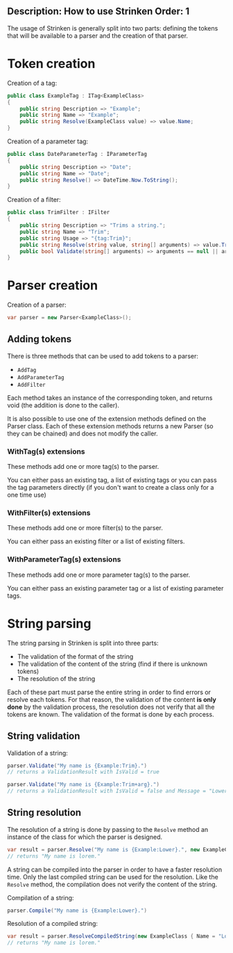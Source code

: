 Description: How to use Strinken
Order: 1
---

The usage of Strinken is generally split into two parts: defining the tokens that will be available to a 
parser and the creation of that parser.

# Token creation

Creation of a tag:

``` csharp
public class ExampleTag : ITag<ExampleClass>
{
    public string Description => "Example";
    public string Name => "Example";
    public string Resolve(ExampleClass value) => value.Name;
}
```

Creation of a parameter tag:

``` csharp
public class DateParameterTag : IParameterTag
{
    public string Description => "Date";
    public string Name => "Date";
    public string Resolve() => DateTime.Now.ToString();
}
```

Creation of a filter:

``` csharp
public class TrimFilter : IFilter
{
    public string Description => "Trims a string.";
    public string Name => "Trim";
    public string Usage => "{tag:Trim}";
    public string Resolve(string value, string[] arguments) => value.Trim();
    public bool Validate(string[] arguments) => arguments == null || arguments.Length == 0;
}
```

# Parser creation

Creation of a parser:

``` csharp
var parser = new Parser<ExampleClass>();
```

## Adding tokens

There is three methods that can be used to add tokens to a parser:
- `AddTag`
- `AddParameterTag`
- `AddFilter`

Each method takes an instance of the corresponding token, and returns void (the addition is done to the caller).

It is also possible to use one of the extension methods defined on the Parser class. Each 
of these extension methods returns a new Parser (so they can be chained) and does not modify the
caller.

### WithTag(s) extensions

These methods add one or more tag(s) to the parser.

You can either pass an existing tag, a list of existing tags or you can pass the tag parameters directly (if you
don't want to create a class only for a one time use)

### WithFilter(s) extensions

These methods add one or more filter(s) to the parser.

You can either pass an existing filter or a list of existing filters.

### WithParameterTag(s) extensions

These methods add one or more parameter tag(s) to the parser.

You can either pass an existing parameter tag or a list of existing parameter tags.

# String parsing

The string parsing in Strinken is split into three parts:
- The validation of the format of the string
- The validation of the content of the string (find if there is unknown tokens)
- The resolution of the string

Each of these part must parse the entire string in order to find errors or resolve each tokens. For that reason,
the validation of the content **is only done** by the validation process, the resolution does not verify that 
all the tokens are known. The validation of the format is done by each process.

## String validation

Validation of a string:

``` csharp
parser.Validate("My name is {Example:Trim}.")
// returns a ValidationResult with IsValid = true
```

``` csharp
parser.Validate("My name is {Example:Trim+arg}.")
// returns a ValidationResult with IsValid = false and Message = "Lower does not have valid arguments."
```

## String resolution

The resolution of a string is done by passing to the `Resolve` method an instance of the class for 
which the parser is designed.

``` csharp
var result = parser.Resolve("My name is {Example:Lower}.", new ExampleClass { Name = "Lorem" })
// returns "My name is lorem."
```

A string can be compiled into the parser in order to have a faster resolution time. Only the last 
compiled string can be used for the resolution. Like the `Resolve` method, the compilation does not 
verify the content of the string.

Compilation of a string:

``` csharp
parser.Compile("My name is {Example:Lower}.")
```

Resolution of a compiled string:

``` csharp
var result = parser.ResolveCompiledString(new ExampleClass { Name = "Lorem" })
// returns "My name is lorem."
```